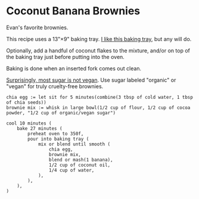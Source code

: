 Coconut Banana Brownies
========

Evan's favorite brownies.

This recipe uses a 13"×9" baking tray. <a target="_blank" href="https://smile.amazon.com/gp/product/B01MUGM60E/">I like this baking tray</a>, but any will do.

Optionally, add a handful of coconut flakes to the mixture, and/or on top of the baking tray just before putting into the oven.

Baking is done when an inserted fork comes out clean.

<a target="_blank" href="https://www.peta.org/living/food/is-sugar-vegan/">Surprisingly, most sugar is not vegan</a>. Use sugar labeled "organic" or "vegan" for truly cruelty-free brownies.

    chia egg := let sit for 5 minutes(combine(3 tbsp of cold water, 1 tbsp of chia seeds))
    brownie mix := whisk in large bowl(1/2 cup of flour, 1/2 cup of cocoa powder, "1/2 cup of organic/vegan sugar")

    cool 10 minutes (
        bake 27 minutes (
            preheat oven to 350f,
            pour into baking tray (
                mix or blend until smooth (
                    chia egg,
                    brownie mix,
                    blend or mash(1 banana),
                    1/2 cup of coconut oil,
                    1/4 cup of water,
                ),
            ),
        ),
    )